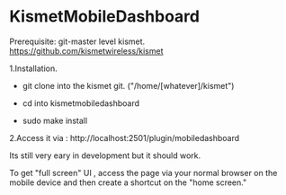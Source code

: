 # KismetMobileDashboard



Prerequisite: git-master level kismet. https://github.com/kismetwireless/kismet

1.Installation.

 - git clone into the kismet git. ("/home/[whatever]/kismet") 
                    
- cd into kismetmobiledashboard

- sudo make install

2.Access it via : http://localhost:2501/plugin/mobiledashboard

Its still very eary in development but it should work.

To get "full screen" UI , access the page via your normal browser on the mobile device and then create a shortcut on the "home screen."
